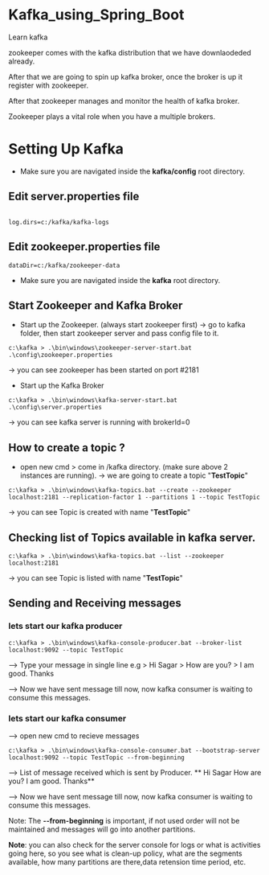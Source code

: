 # Kafka_using_Spring_Boot
Learn kafka

zookeeper comes with the kafka distribution that we have downlaodeded already.

After that we are going to spin up kafka broker, once the broker is up it register with zookeeper.

After that zookeeper manages and monitor the health of kafka broker.

Zookeeper plays a vital role when you have a multiple brokers.



# Setting Up Kafka


<p>

- Make sure you are navigated inside the **kafka/config** root directory.

## Edit server.properties file

```

log.dirs=c:/kafka/kafka-logs
```

## Edit zookeeper.properties file

```
dataDir=c:/kafka/zookeeper-data
```

<p>

- Make sure you are navigated inside the **kafka** root directory.


## Start Zookeeper and Kafka Broker

-   Start up the Zookeeper. (always start zookeeper first)
->   go to kafka folder, then start zookeeper server and pass config file to it.

```
c:\kafka > .\bin\windows\zookeeper-server-start.bat .\config\zookeeper.properties
```
-> you can see zookeeper has been started on port #2181


-   Start up the Kafka Broker

```
c:\kafka > .\bin\windows\kafka-server-start.bat .\config\server.properties
```
-> you can see kafka server is running with brokerId=0

## How to create a topic ? 
- open new cmd > come in /kafka directory. (make sure above 2 instances are running).
-> we are going to create a topic "**TestTopic**"

```
c:\kafka > .\bin\windows\kafka-topics.bat --create --zookeeper localhost:2181 --replication-factor 1 --partitions 1 --topic TestTopic
```
-> you can see Topic is created with name "**TestTopic**"

## Checking list of Topics available in kafka server.

```
c:\kafka > .\bin\windows\kafka-topics.bat --list --zookeeper localhost:2181 
```
-> you can see Topic is listed with name "**TestTopic**"

## Sending and Receiving messages

### lets start our kafka producer

```
c:\kafka > .\bin\windows\kafka-console-producer.bat --broker-list localhost:9092 --topic TestTopic
```

--> Type your message in single line 
e.g > Hi Sagar
	> How are you?
	> I am good. Thanks
	
--> Now we have sent message till now, now kafka consumer is waiting to consume this messages.


### lets start our kafka consumer
--> open new cmd to recieve messages

```
c:\kafka > .\bin\windows\kafka-console-consumer.bat --bootstrap-server localhost:9092 --topic TestTopic --from-beginning
```

--> List of message received which is sent by Producer. 
**  Hi Sagar
	How are you?
	I am good. Thanks**
	
--> Now we have sent message till now, now kafka consumer is waiting to consume this messages.

Note: The **--from-beginning** is important, if not used order will not be maintained and messages will go into another partitions.

**Note**: you can also check for the server console for  logs or what is activities going here, so you see what is clean-up policy, what are the segments available, how many partitions are there,data retension time period, etc.
